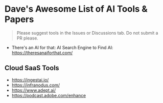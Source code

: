 # Dave's Awesome List of AI Tools & Papers

> Please suggest tools in the Issues or Discussions tab. Do not submit a PR please. 

- There's an AI for that: AI Search Engine to Find AI: https://theresanaiforthat.com/ 

## Cloud SaaS Tools

- https://ingestai.io/
- https://infranodus.com/
- https://www.adept.ai/
- https://podcast.adobe.com/enhance
